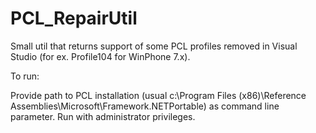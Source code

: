 PCL_RepairUtil
==============

Small util that returns support of some PCL profiles removed in Visual Studio (for ex. Profile104 for WinPhone 7.x). 

To run:

Provide path to PCL installation (usual c:\Program Files (x86)\Reference Assemblies\Microsoft\Framework\.NETPortable\) as command line parameter. Run with administrator privileges.

